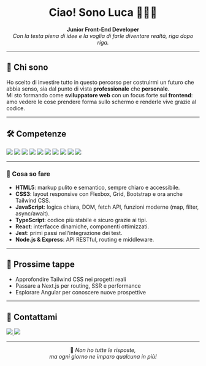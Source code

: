 <!-- PROFILO GITHUB DI LUCA CONIGLIARO -->

<h1 align="center">
  Ciao! Sono Luca 👨🏻‍💻
</h1>

<p align="center">
  <b>Junior Front-End Developer</b> <br>
  <i>Con la testa piena di idee e la voglia di farle diventare realtà, riga dopo riga.</i>
</p>

---

## 🚀 Chi sono

Ho scelto di investire tutto in questo percorso per costruirmi un futuro che abbia senso, sia dal punto di vista <b>professionale</b> che <b>personale</b>.<br>
Mi sto formando come <b>sviluppatore web</b> con un focus forte sul <b>frontend</b>: amo vedere le cose prendere forma sullo schermo e renderle vive grazie al codice.

---

## 🛠️ Competenze

<p>
  <img src="https://img.shields.io/badge/HTML5-E34F26?style=flat&logo=html5&logoColor=white" />
  <img src="https://img.shields.io/badge/CSS3-1572B6?style=flat&logo=css3&logoColor=white" />
  <img src="https://img.shields.io/badge/Bootstrap-7952B3?style=flat&logo=bootstrap&logoColor=white" />
  <img src="https://img.shields.io/badge/Tailwind-38B2AC?style=flat&logo=tailwindcss&logoColor=white" />
  <img src="https://img.shields.io/badge/JavaScript-F7DF1E?style=flat&logo=javascript&logoColor=black" />
  <img src="https://img.shields.io/badge/TypeScript-3178C6?style=flat&logo=typescript&logoColor=white" />
  <img src="https://img.shields.io/badge/React-61DAFB?style=flat&logo=react&logoColor=black" />
  <img src="https://img.shields.io/badge/Jest-C21325?style=flat&logo=jest&logoColor=white" />
  <img src="https://img.shields.io/badge/Node.js-339933?style=flat&logo=nodedotjs&logoColor=white" />
  <img src="https://img.shields.io/badge/Express-000000?style=flat&logo=express&logoColor=white" />
</p>

---

### 📝 Cosa so fare

- **HTML5**: markup pulito e semantico, sempre chiaro e accessibile.
- **CSS3**: layout responsive con Flexbox, Grid, Bootstrap e ora anche Tailwind CSS.
- **JavaScript**: logica chiara, DOM, fetch API, funzioni moderne (map, filter, async/await).
- **TypeScript**: codice più stabile e sicuro grazie ai tipi.
- **React**: interfacce dinamiche, componenti ottimizzati.
- **Jest**: primi passi nell’integrazione dei test.
- **Node.js & Express**: API RESTful, routing e middleware.

---

## 🧭 Prossime tappe

- Approfondire Tailwind CSS nei progetti reali
- Passare a Next.js per routing, SSR e performance
- Esplorare Angular per conoscere nuove prospettive

---

## 🤝 Contattami

<p>
  <a href="https://linkedin.com/in/luca-conigliaro-5636b1352/" target="_blank">
    <img src="https://img.shields.io/badge/LinkedIn-blue?logo=linkedin&logoColor=white" />
  </a>
  <a href="mailto:lucaconigliaro1@gmail.com">
    <img src="https://img.shields.io/badge/Email-D14836?logo=gmail&logoColor=white" />
  </a>
</p>

---

<p align="center">
  🎯 <i>Non ho tutte le risposte,<br>ma ogni giorno ne imparo qualcuna in più!</i>
</p>
